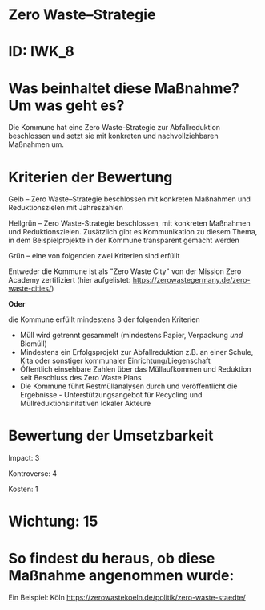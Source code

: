# Zero Waste–Strategie
# ID: IWK_8
# Was beinhaltet diese Maßnahme? Um was geht es?

Die Kommune hat eine Zero Waste-Strategie zur Abfallreduktion beschlossen und setzt sie mit konkreten und nachvollziehbaren Maßnahmen um.

# Kriterien der Bewertung

Gelb – Zero Waste–Strategie beschlossen mit konkreten Maßnahmen und Reduktionszielen mit Jahreszahlen

Hellgrün – Zero Waste-Strategie beschlossen, mit konkreten Maßnahmen und Reduktionszielen. Zusätzlich gibt es Kommunikation zu diesem Thema, in dem Beispielprojekte in der Kommune transparent gemacht werden

Grün – eine von folgenden zwei Kriterien sind erfüllt

Entweder die Kommune ist als "Zero Waste City" von der Mission Zero Academy zertifiziert (hier aufgelistet: https://zerowastegermany.de/zero-waste-cities/) 

**Oder**

die Kommune erfüllt mindestens 3 der folgenden Kriterien
- Müll wird getrennt gesammelt (mindestens Papier, Verpackung *und* Biomüll)
- Mindestens ein Erfolgsprojekt zur Abfallreduktion z.B. an einer Schule, Kita oder sonstiger kommunaler Einrichtung/Liegenschaft
- Öffentlich einsehbare Zahlen über das Müllaufkommen und Reduktion seit Beschluss des Zero Waste Plans
- Die Kommune führt Restmüllanalysen durch und veröffentlicht die Ergebnisse - Unterstützungsangebot für Recycling und Müllreduktionsinitativen lokaler Akteure
# Bewertung der Umsetzbarkeit

Impact: 3

Kontroverse: 4

Kosten: 1
# Wichtung: 15
# So findest du heraus, ob diese Maßnahme angenommen wurde:
Ein Beispiel: Köln https://zerowastekoeln.de/politik/zero-waste-staedte/

